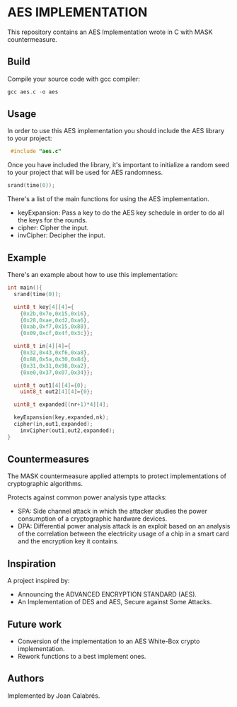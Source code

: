 # AES IMPLEMENTATION

This repository contains an AES Implementation wrote in C with MASK countermeasure.

## Build

Compile your source code with gcc compiler:

```c
gcc aes.c -o aes
```

## Usage

In order to use this AES implementation you should include the AES library to your project:

```C
 #include "aes.c"
 ```

 Once you have included the library, it's important to initialize a random seed to your project that
 will be used for AES randomness.

 ```C
 srand(time(0));
 ```

There's a list of the main functions for using the AES implementation.

* keyExpansion: Pass a key to do the AES key schedule in order to do all the keys for the rounds.
* cipher: Cipher the input.
* invCipher: Decipher the input.

## Example

There's an example about how to use this implementation:

```C
int main(){
  srand(time(0));

  uint8_t key[4][4]={
    {0x2b,0x7e,0x15,0x16},
    {0x28,0xae,0xd2,0xa6},
    {0xab,0xf7,0x15,0x88},
    {0x09,0xcf,0x4f,0x3c}};

  uint8_t in[4][4]={
    {0x32,0x43,0xf6,0xa8},
    {0x88,0x5a,0x30,0x8d},
    {0x31,0x31,0x98,0xa2},
    {0xe0,0x37,0x07,0x34}};

  uint8_t out1[4][4]={0};
	uint8_t out2[4][4]={0};

  uint8_t expanded[(nr+1)*4][4];

  keyExpansion(key,expanded,nk);
  cipher(in,out1,expanded);
	invCipher(out1,out2,expanded);
}
```

## Countermeasures

The MASK countermeasure applied attempts to protect implementations of cryptographic algorithms.

Protects against common power analysis type attacks:

* SPA: Side channel attack in which the attacker studies the power consumption of a cryptographic hardware devices.
* DPA: Differential power analysis attack is an exploit based on an analysis of the correlation between the electricity usage of a chip in a smart card and the encryption key it contains.

## Inspiration

A project inspired by:

* Announcing the ADVANCED ENCRYPTION STANDARD (AES).
* An Implementation of DES and AES, Secure against Some Attacks.

## Future work

* Conversion of the implementation to an AES White-Box crypto implementation.
* Rework functions to a best implement ones.

## Authors

Implemented by Joan Calabrés.
